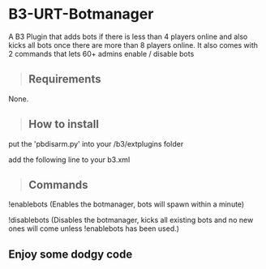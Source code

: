 # B3-URT-Botmanager
A B3 Plugin that adds bots if there is less than 4 players online and also kicks all bots once there are more than 8 players online.
It also comes with 2 commands that lets 60+ admins enable / disable bots

>## Requirements
None.

>## How to install
put the 'pbdisarm.py' into your /b3/extplugins folder

add the following line to your b3.xml
<plugin name="pbdisarm"/>

>## Commands
!enablebots (Enables the botmanager, bots will spawn within a minute) 

!disablebots (Disables the botmanager, kicks all existing bots and no new ones will come unless !enablebots has been used.)

## Enjoy some dodgy code

